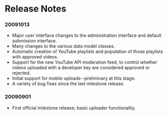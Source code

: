 # Release Notes #

### 20091013 ###
  * Major user interface changes to the administration interface and default submission interface.
  * Many changes to the various data model classes.
  * Automatic creation of YouTube playlists and population of those playlists with approved videos.
  * Support for the new YouTube API moderation feed, to control whether videos uploaded with a developer key are considered approved or rejected.
  * Initial support for mobile uploads--preliminary at this stage.
  * A variety of bug fixes since the last milestone release.

### 20090901 ###
  * First official milestone release; basic uploader functionality.